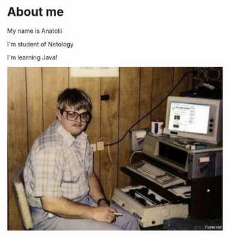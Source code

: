 # About me

 My name is Anatolii


 I'm student of Netology

 I'm learning Java!

 ![alt text](developer.png)
 

